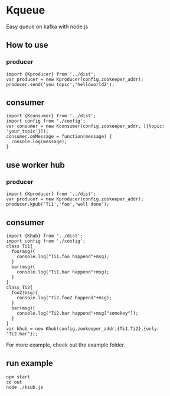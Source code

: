 # Kqueue
 Easy queue on kafka with node.js
## How to use
### producer
    import {Kproducer} from '../dist';
    var producer = new Kproducer(config.zookeeper_addr);
    producer.send('you_topic','helloworld2');
## consumer
    import {Kconsumer} from '../dist';
    import config from './config';
    var consumer = new Kconsumer(config.zookeeper_addr, [{topic: 'your_topic'}]);
    consumer.onMessage = function(message) {
      console.log(message);
    } 
## use worker hub
### producer
    import {Kproducer} from '../dist';
    var producer = new Kproducer(config.zookeeper_addr);
    producer.kpub('Ti1','foo','well done');
## consumer
    import {Khub} from '../dist';
    import config from './config';
    class Ti1{
      foo(msg){
        console.log("Ti1.foo happend"+msg);
      }
      bar(msg){
        console.log("Ti1.bar happend"+msg);
      }
    }
    class Ti2{
      foo2(msg){
        console.log("Ti2.foo2 happend"+msg);
      }
      bar(msg){
        console.log("Ti2.bar happend"+msg["somekey"]);
      }
    }
    var khub = new Khub(config.zookeeper_addr,{Ti1,Ti2},{only: "Ti2.bar"});


For more example, check out the example folder.
## run example
    npm start
    cd out
    node ./ksub.js
